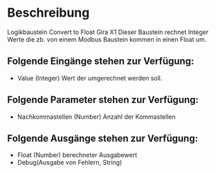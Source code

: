 # Beschreibung
Logikbaustein Convert to Float Gira X1
Dieser Baustein rechnet Integer Werte die zb. von einem Modbus Baustein kommen in einen Float um.

## Folgende Eingänge stehen zur Verfügung:
- Value (Integer) Wert der umgerechnet werden soll.
## Folgende Parameter stehen zur Verfügung:
- Nachkommastellen (Number) Anzahl der Kommastellen
## Folgende Ausgänge stehen zur Verfügung:
- Float (Number) berechneter Ausgabewert
- Debug(Ausgabe von Fehlern, String)
